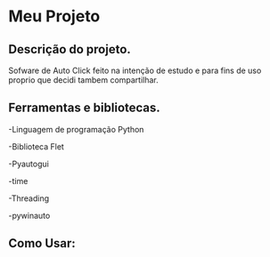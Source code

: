 # Meu Projeto

Descrição do projeto.
--------------------------------------------------------------------------------------------------------------------------
Sofware de Auto Click feito na intenção de estudo e para fins de uso proprio que decidi tambem compartilhar.

Ferramentas e bibliotecas.
--------------------------------------------------------------------------------------------------------------------------

-Linguagem de programação Python 


-Biblioteca Flet


-Pyautogui


-time


-Threading


-pywinauto



Como Usar:
-------------------------------------------------------------------------------------------------------------------------



